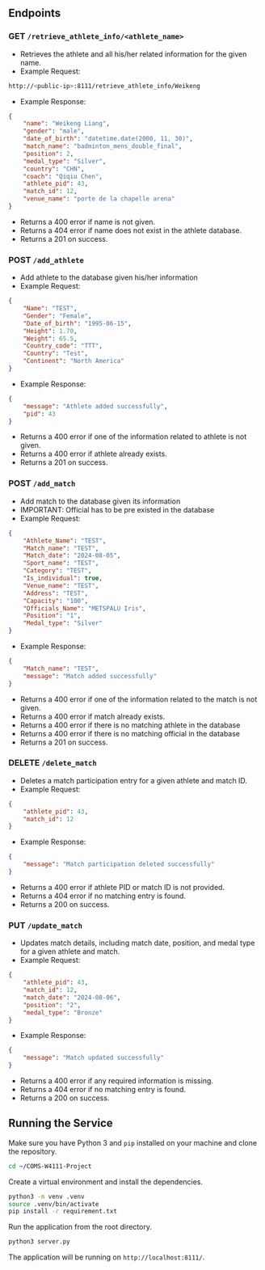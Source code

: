 ## Endpoints

### GET `/retrieve_athlete_info/<athlete_name>`
- Retrieves the athlete and all his/her related information for the given name.
- Example Request:
```bash
http://<public-ip>:8111/retrieve_athlete_info/Weikeng
```
- Example Response:
```json
{
    "name": "Weikeng Liang",
    "gender": "male",
    "date_of_birth": "datetime.date(2000, 11, 30)",
    "match_name": "badminton_mens_double_final",
    "position": 2,
    "medal_type": "Silver",
    "country": "CHN",
    "coach": "Qiqiu Chen",
    "athlete_pid": 43,
    "match_id": 12,
    "venue_name": "porte de la chapelle arena"
}
```
- Returns a 400 error if name is not given.
- Returns a 404 error if name does not exist in the athlete database.
- Returns a 201 on success.


### POST `/add_athlete`
- Add athlete to the database given his/her information
- Example Request:
```json
{
	"Name": "TEST",
	"Gender": "Female",
	"Date_of_birth": "1995-06-15",
	"Height": 1.70,
	"Weight": 65.5,
	"Country_code": "TTT",
	"Country": "Test",
	"Continent": "North America"
}
```
- Example Response:
```json
{
    "message": "Athlete added successfully",
    "pid": 43
}
```
- Returns a 400 error if one of the information related to athlete is not given.
- Returns a 400 error if athlete already exists.
- Returns a 201 on success.


### POST `/add_match`
- Add match to the database given its information
- IMPORTANT: Official has to be pre existed in the database
- Example Request:
```json
{
	"Athlete_Name": "TEST",
	"Match_name": "TEST",
	"Match_date": "2024-08-05",
	"Sport_name": "TEST",
	"Category": "TEST",
	"Is_individual": true,
    "Venue_name": "TEST",
    "Address": "TEST",
    "Capacity": "100",
	"Officials_Name": "METSPALU Iris",
	"Position": "1",
	"Medal_type": "Silver"
}
```
- Example Response:
```json
{
    "Match_name": "TEST",
    "message": "Match added successfully"
}
```
- Returns a 400 error if one of the information related to the match is not given.
- Returns a 400 error if match already exists.
- Returns a 400 error if there is no matching athlete in the database
- Returns a 400 error if there is no matching official in the database
- Returns a 201 on success.

### DELETE `/delete_match`
- Deletes a match participation entry for a given athlete and match ID.
- Example Request:
```json
{
    "athlete_pid": 43,
    "match_id": 12
}
```
- Example Response:
```json
{
    "message": "Match participation deleted successfully"
}
```
- Returns a 400 error if athlete PID or match ID is not provided.
- Returns a 404 error if no matching entry is found.
- Returns a 200 on success.

### PUT `/update_match`

- Updates match details, including match date, position, and medal type for a given athlete and match.
- Example Request:
```json
{
    "athlete_pid": 43,
    "match_id": 12,
    "match_date": "2024-08-06",
    "position": "2",
    "medal_type": "Bronze"
}
```
- Example Response:
```json
{
    "message": "Match updated successfully"
}
```
- Returns a 400 error if any required information is missing.
- Returns a 404 error if no matching entry is found.
- Returns a 200 on success.


## Running the Service
Make sure you have Python 3 and `pip` installed on your machine and clone the repository.
```bash
cd ~/COMS-W4111-Project
```
Create a virtual environment and install the dependencies.
```bash
python3 -m venv .venv
source .venv/bin/activate
pip install -r requirement.txt
```
Run the application from the root directory.
```bash
python3 server.py
```
The application will be running on `http://localhost:8111/`.